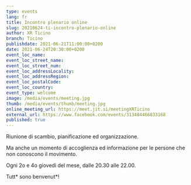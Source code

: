 ```yaml
---
type: events
lang: fr
title: Incontro plenario online
slug: 20210624-ti-incontro-plenario-online
author: XR Ticino
branch: Ticino
publishdate: 2021-06-21T11:00:00+0200
date: 2021-06-24T20:30:00+0200
event_loc_name: 
event_loc_street_name: 
event_loc_street_num: 
event_loc_addressLocality: 
event_loc_addressRegion: 
event_loc_postalCode: 
event_loc_country: 
event_type: welcome
image: /media/events/meeting.jpg
thumb: /media/events/thumb/meeting.jpg
online_meeting_url: https://meet.jit.si/meetingXRTicino
external_url: https://www.facebook.com/events/313484466833168
published: true
---
```

Riunione di scambio, pianificazione ed organizzazione.

Ma anche un momento di accoglienza ed informazione per le persone che non conoscono il movimento.

Ogni 2o e 4o giovedì del mese, dalle 20.30 alle 22.00.

Tutt* sono benvenut*!